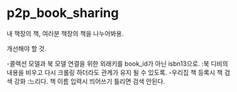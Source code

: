 p2p_book_sharing
================

내 책장의 책, 여러분 책장의 책을 나누어봐용.

개선해야 할 것.

-콜렉션 모델과 북 모델 연결을 위한 외래키를 book_id가 아닌 isbn13으로.
:북 디비의 내용을 비우고 다시 크롤링 하더라도 관계가 유지 될 수 있도록.
-우리집 책 등록시 책 검색 강화
:느리다. 책 이름 입력시 띄어쓰기 틀리면 검색 안된다.